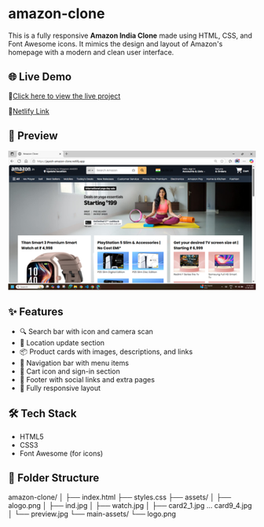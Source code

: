 # amazon-clone

This is a fully responsive **Amazon India Clone** made using HTML, CSS, and Font Awesome icons. It mimics the design and layout of Amazon's homepage with a modern and clean user interface.

## 🌐 Live Demo

🔗[Click here to view the live project](https://jayesh-amazon-clone.netlify.app/)

🔗[Netlify Link](https://jayesh-amazon-clone.netlify.app/)

## 📸 Preview

![Amazon Clone Screenshot](assets/preview.png)

## ✨ Features

- 🔍 Search bar with icon and camera scan
- 📍 Location update section
- 📦 Product cards with images, descriptions, and links
- 🧭 Navigation bar with menu items
- 🛒 Cart icon and sign-in section
- 🧾 Footer with social links and extra pages
- 📱 Fully responsive layout

## 🛠️ Tech Stack

- HTML5
- CSS3
- Font Awesome (for icons)

## 📂 Folder Structure
amazon-clone/
│
├── index.html
├── styles.css
├── assets/
│ ├── alogo.png
│ ├── ind.jpg
│ ├── watch.jpg
│ ├── card2_1.jpg ... card9_4.jpg
│ └── preview.jpg
└── main-assets/
└── logo.png


